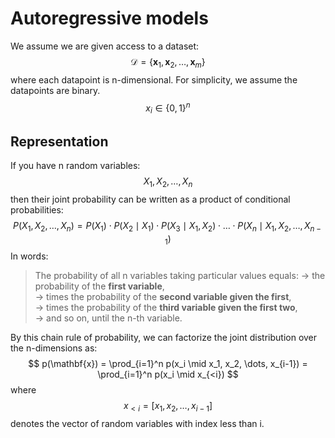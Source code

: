 # Autoregressive models
We assume we are given access to a dataset:
$$
\mathcal{D} = \{ \mathbf{x}_1, \mathbf{x}_2, \dots, \mathbf{x}_m \}
$$
where each datapoint is n-dimensional. For simplicity, we assume the datapoints are binary.
$$
x_i \in \{0,1\}^n
$$
## Representation
If you have n random variables:
$$
X_1, X_2, \dots, X_n
$$
then their joint probability can be written as a product of conditional probabilities:
$$
P(X_1, X_2, \dots, X_n) = P(X_1) \cdot P(X_2 \mid X_1) \cdot P(X_3 \mid X_1, X_2) \cdot \dots \cdot P(X_n \mid X_1, X_2, \dots, X_{n-1})
$$
In words:
> The probability of all n variables taking particular values equals:
> → the probability of the **first variable**,  
> → times the probability of the **second variable given the first**,  
> → times the probability of the **third variable given the first two**,  
> → and so on, until the n-th variable.

By this chain rule of probability, we can factorize the joint distribution over the n-dimensions as:
$$
p(\mathbf{x}) = \prod_{i=1}^n p(x_i \mid x_1, x_2, \dots, x_{i-1}) = \prod_{i=1}^n p(x_i \mid x_{<i})
$$
where
$$
x_{<i} = [x_1, x_2, \dots, x_{i-1}]
$$
denotes the vector of random variables with index less than i.